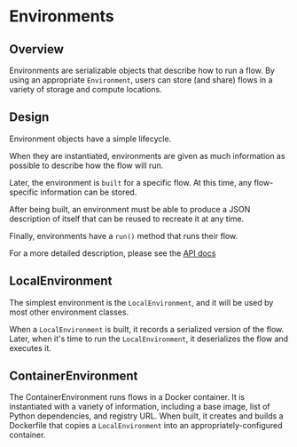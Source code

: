# Environments

## Overview

Environments are serializable objects that describe how to run a flow. By using an appropriate `Environment`, users can store (and share) flows in a variety of storage and compute locations.

## Design

Environment objects have a simple lifecycle.

When they are instantiated, environments are given as much information as possible to describe how the flow will run.

Later, the environment is `built` for a specific flow. At this time, any flow-specific information can be stored.

After being built, an environment must be able to produce a JSON description of itself that can be reused to recreate it at any time.

Finally, environments have a `run()` method that runs their flow.

For a more detailed description, please see the [API docs](/api/environments.html)

## LocalEnvironment

The simplest environment is the `LocalEnvironment`, and it will be used by most other environment classes.

When a `LocalEnvironment` is built, it records a serialized version of the flow. Later, when it's time to run the `LocalEnvironment`, it deserializes the flow and executes it.

## ContainerEnvironment

The ContainerEnvironment runs flows in a Docker container. It is instantiated with a variety of information, including a base image, list of Python dependencies, and registry URL. When built, it creates and builds a Dockerfile that copies a `LocalEnvironment` into an appropriately-configured container.
